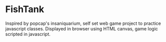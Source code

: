# FishTank
Inspired by popcap's insaniquarium, self set web game project to practice javascript classes. Displayed in browser using HTML canvas, game logic scripted in javascript. 
